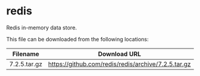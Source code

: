 redis
============
Redis in-memory data store.

This file can be downloaded from the following locations:

| Filename | Download URL |
| -------- | ------------ |
| 7.2.5.tar.gz | https://github.com/redis/redis/archive/7.2.5.tar.gz |
